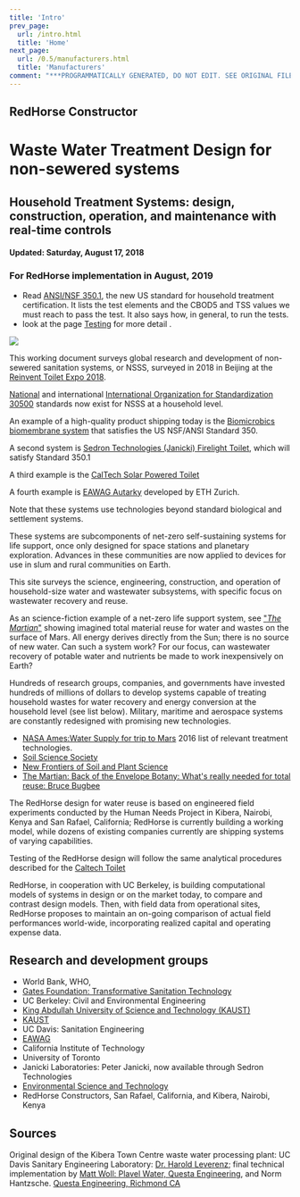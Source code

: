 ```yaml
---
title: 'Intro'
prev_page:
  url: /intro.html
  title: 'Home'
next_page:
  url: /0.5/manufacturers.html
  title: 'Manufacturers'
comment: "***PROGRAMMATICALLY GENERATED, DO NOT EDIT. SEE ORIGINAL FILES IN /content***"
---
```

## RedHorse Constructor
# Waste Water Treatment Design for non-sewered systems
## Household Treatment Systems: design, construction, operation, and maintenance with real-time controls

#### Updated: Saturday, August 17, 2018

### For RedHorse implementation in August, 2019
- Read [ANSI/NSF 350.1](https://aspe.org/sites/default/files/webfm/pdfs/NSF.pdf), the new US standard for household treatment certification.  It lists the test elements and the CBOD5 and TSS values we must reach to pass the test.  It also says how, in general, to run the tests.
- look at the page [Testing](./testing.html) for more detail .

<img src="https://circleci.com/gh/jupyter/jupyter-book.svg?style=svg" class="left">

This working document surveys global research and development of non-sewered sanitation systems, or NSSS, surveyed in 2018 in Beijing at the [Reinvent Toilet Expo 2018](https://www.iso.org/news/ref2346.html).

[National](https://aspe.org/sites/default/files/webfm/pdfs/NSF.pdf) and international [International Organization for Standardization 30500](https://www.iso.org/standard/72523.html) standards now exist for NSSS at a household level.

An example of a high-quality product shipping today is the [Biomicrobics biomembrane system](http://biomicrobics.com/products/biobarrier-membrane-bioreactor-mbr/) that satisfies the US NSF/ANSI Standard 350.

A second system is [Sedron Technologies (Janicki) Firelight Toilet](https://www.sedron.com/firelight-toilet/), which will satisfy Standard 350.1

A third example is the [CalTech Solar Powered Toilet](https://www.youtube.com/watch?gl=US&hl=en&client=mv-google&v=eVQaMsvBLb8&nomobile=1)

A fourth example is [EAWAG Autarky](https://www.eawag.ch/en/research/humanwelfare/wastewater/projekte/autarky/) developed by ETH Zurich.

Note that these systems use technologies beyond standard biological and settlement systems.

These systems are subcomponents of net-zero self-sustaining systems for life support, once only designed for space stations and planetary exploration.  Advances in these communities are now applied to devices for use in slum and rural communities on Earth.

This site surveys the science, engineering, construction, and operation of household-size water and wastewater subsystems, with specific focus on wastewater recovery and reuse.

As an science-fiction example of a net-zero life support system, see ["_The Martian_"](https://www.youtube.com/watch?v=ej3ioOneTy8) showing imagined total material reuse for water and wastes on the surface of Mars. All energy derives directly from the Sun; there is no source of new water. Can such a system work?  For our focus, can wastewater recovery of potable water and nutrients be made to work inexpensively on Earth?

Hundreds of research groups, companies, and governments have invested hundreds of millions of dollars to develop systems capable of treating household wastes for water recovery and energy conversion at the household level (see list below). Military, maritime and aerospace systems are constantly redesigned with promising new technologies.

- [NASA Ames:Water Supply for trip to Mars](https://ntrs.nasa.gov/archive/nasa/casi.ntrs.nasa.gov/20160014539.pdf) 2016 list of relevant treatment technologies.
- [Soil Science Society](https://www.soils.org/newsroom/releases/2015/1005/707/)
- [New Frontiers of Soil and Plant Science](https://scisoc.confex.com/scisoc/2016am/webprogram/Session16099.html)
- [The Martian: Back of the Envelope Botany: What's really needed for total reuse: Bruce Bugbee](https://scisoc.confex.com/scisoc/2016am/videogateway.cgi/id/27876?recordingid=27876)



The RedHorse design for water reuse is based on engineered field experiments conducted by the Human Needs Project in Kibera, Nairobi, Kenya and San Rafael, California; RedHorse is currently building a working model, while dozens of existing companies currently are shipping systems of varying capabilities.

Testing of the RedHorse design will follow the same analytical procedures described for the [Caltech Toilet](https://pubs.rsc.org/en/content/articlehtml/2018/ew/c8ew00209f)

RedHorse, in cooperation with UC Berkeley, is building computational models of systems in design or on the market today, to compare and contrast design models. Then, with field data from operational sites, RedHorse proposes to maintain an on-going comparison of actual field performances world-wide, incorporating realized capital and operating expense data.




## Research and development groups
- World Bank, WHO,
- [Gates Foundation: Transformative Sanitation Technology ](https://techdirectory.stepsforsanitation.org/)
- UC Berkeley: Civil and Environmental Engineering
- [King Abdullah University of Science and Technology (KAUST)](https://sites.google.com/site/pyhonglab/)
- [KAUST](https://wdrc.kaust.edu.sa/Pages/Research-1.aspx)
- UC Davis: Sanitation Engineering
- [EAWAG](http://www.bluediversiontoilet.com/)
- California Institute of Technology
- University of Toronto
- Janicki Laboratories: Peter Janicki, now available through Sedron Technologies
- [Environmental Science and Technology](https://pubs.acs.org/page/esthag/editors.html)
- RedHorse Constructors, San Rafael, California, and Kibera, Nairobi, Kenya



## Sources

Original design of the Kibera Town Centre waste water processing plant: UC Davis Sanitary Engineering Laboratory:
[Dr. Harold Leverenz](https://www.linkedin.com/in/harold-leverenz-a0ba635/);
final technical implementation by [Matt Woll: Plavel Water, Questa Engineering](https://www.linkedin.com/in/matt-woll-264a6828/), and Norm Hantzsche. [Questa Engineering, Richmond CA](https://www.questaec.com)
